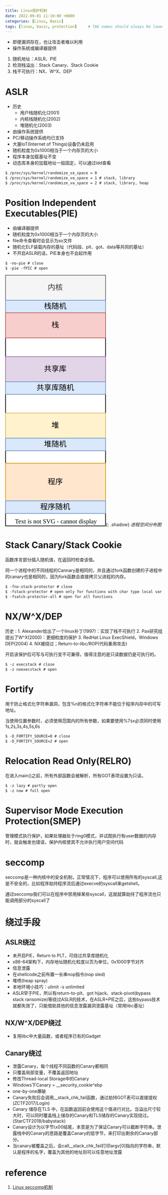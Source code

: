 ```yaml
---
title: Linux保护机制
date: 2022-09-01 11:10:00 +0800
categories: [Linux, Basic]
tags: [linux, basic, protection]     # TAG names should always be lowercase
---
```



- 即便漏洞存在，也让攻击者难以利用
- 操作系统或编译器提供

1. 随机地址：ASLR、PIE
2. 检测栈溢出：Stack Canary、Stack Cookie
3. 栈不可执行：NX、W^X、DEP

# ASLR

- 历史
    - 用户栈随机化(2001)
    - 内核栈随机化(2002)
    - 堆随机化(2003)
- 由操作系统提供
- PC/移动操作系统均已支持
- 大量IoT(Internet of Things)设备仍未启用
- 随机粒度为0x1000相当于一个内存页的大小
- 程序本身加载基址不变
- 动态库本身的加载地址一般固定，可以通过ldd查看

```console
$ /proc/sys/kernel/randomize_va_space = 0
$ /proc/sys/kernel/randomize_va_space = 1 # stack, library
$ /proc/sys/kernel/randomize_va_space = 2 # stack, library, heap
```

# Position Independent Executables(PIE)

- 由编译器提供
- 随机粒度为0x1000相当于一个内存页的大小
- file命令查看时会显示为so文件
- 随机化ELF装载内存的基址（代码段、plt、got、data等共同的基址）
- 不开启ASLR的话，PIE本身也不会起作用

```console
$ -no-pie # close
$ -pie -fPIC # open
```

![Window shadow](/assets/img/2022-09/2022-09-01-Linux%E4%BF%9D%E6%8A%A4%E6%9C%BA%E5%88%B6/PIE_ASLR.drawio.svg){: .shadow}
_进程空间分布图_

# Stack Canary/Stack Cookie

函数序言部分插入随机值，在返回时检查该值。

同一个进程中的不同线程的Cannary是相同的，并且通过fork函数创建的子进程中的canary也是相同的，因为fork函数会直接拷贝父进程的内存。

```console
$ -fno-stack-protector # close
$ -fstack-protector # open only for functions with char type local var
$ -fsatck-protector-all # open for all functions
```

# NX/W^X/DEP

历史
: 1. Alexander给出了一个linux补丁(1997)：实现了栈不可执行
2. Pax研究组提出了W^X(2000)：更细粒度的保护
3. RedHat Linux ExecShield，Windows DEP(2004)
4. NX被绕过；Return-to-libc/ROP(代码重用攻击)

开启该保护后可写与可执行变不可兼得，值得注意的是只读数据仍是可执行的。

```console
$ -z execstack # close
$ -z noexecstack # open
```

# Fortify

用于防止格式化字符串漏洞，包含%n的格式化字符串不能位于程序内存中的可写地址。

当使用位置参数时，必须使用范围内的所有参数，如果要使用%7`$`x必须同时使用1`$`,2`$`,3`$`,4`$`,5`$`,6`$`

```console
$ -D_FORTIFY_SOURCE=0 # close
$ -D_FORTIFY_SOURCE=2 # open
```

# Relocation Read Only(RELRO)

在进入main()之前，所有外部函数会被解析，所有GOT表项设置为只读。

```console
$ -z lazy # partly open
$ -z now # full open
```

# Supervisor Mode Execution Protection(SMEP)

管理模式执行保护，如果处理器处于ring0模式，并试图执行有user数据的内存时，就会触发也错误，保护内核使其不允许执行用户空间代码

# seccomp

seccomp是一种内核中的安全机制，正常情况下，程序可以使用所有的syscall,这是不安全的，比如程序劫持程序流后通过execve的syscall来getshell。

通过seccomp我们可以在程序中禁用掉某些syscall，这就就算劫持了程序流也只能调用部分的syscall了

# 绕过手段

## ASLR绕过

- 未开启PIE，Return to PLT，可绕过共享库随机化
- x86-64架构下，内存地址随机化粒度以页为单位，0x1000字节对齐
- 信息泄露
- 在shellcode之前布置一长串nop指令(nop sled)
- 堆喷(heap spray)
- 本地环境小技巧：ulimit -s unlimited
- ASLR早于PIE，所以有return-to-plt、got hijack、stack-pivot(bypass stack ransomize)等绕过ASLR的技术，在ASLR+PIE之后，这些bypass技术就都失效了，只能借助其他的信息泄露漏洞泄露基址（常用libc基址）

## NX/W^X/DEP绕过

- 复用libc中大量函数，或者程序已有的Gadget

## Canary绕过

- 泄露Canary，每个线程不同函数的Canary都相同
- 只覆盖局部变量，不覆盖返回地址
- 修改Thread-local Storage中的Canary
- Windows下Canary = __security_cookie^ebp
- one-by-one爆破
- Canary失败后会调用__stack_chk_fail函数，通过劫持GOT表可以直接提权(ZCTF2017/Login)
- Canary 储存在TLS 中，在函数返回前会使用这个值进行对比。当溢出尺寸较大时，可以同时覆盖栈上储存的Canary和TLS储存的Canary实现绕过。(StarCTF2018/babystack)
- Canary设计为以字节\x00结尾，本意是为了保证Canary可以截断字符串。泄露栈中的Canary的思路是覆盖Canary的低字节，来打印出剩余的Canary部分。
- 当canary被覆盖之后，会call__stack_chk_fail打印argv[0]指向的字符串，默认是程序的名字，覆盖为其他的地址则可以任意地址泄露

# reference

1. [Linux seccomp机制](https://www.cnblogs.com/Max-hhg/articles/14368251.html)
